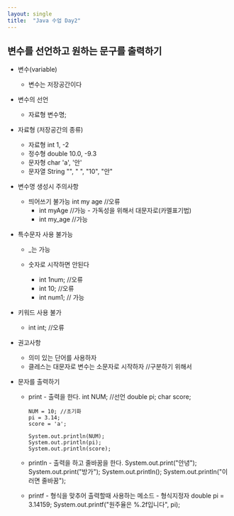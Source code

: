 ```yaml
---
layout: single
title:  "Java 수업 Day2"
---
```

## 변수를 선언하고 원하는 문구를 출력하기

* 변수(variable)<br/>
  * 변수는 저장공간이다<br/>

* 변수의 선언<br/>
  * 자료형 변수명;<br/>

* 자료형 (저장공간의 종류)<br/>
  * 자료형	int	1, -2<br/>
  * 정수형	double	10.0, -9.3<br/>
  * 문자형	char	'a', '안'<br/>
  * 문자열	String	"", " ", "10", "안"<br/>

* 변수명 생성시 주의사항<br/>
  * 띄어쓰기 불가능 int my age //오류<br/>
    * int myAge //가능 - 가독성을 위해서 대문자로(카멜표기법)<br/>
    * int my_age //가능<br/>

* 특수문자 사용 불가능
  * _는 가능

  * 숫자로 시작하면 안된다
    * int 1num; //오류
    * int 10; //오류
    * int num1; // 가능
	
* 키워드 사용 불가
  * int int; //오류

* 권고사항
  * 의미 있는 단어를 사용하자
  * 클레스는 대문자로 변수는 소문자로 시작하자 //구분하기 위해서

* 문자를 출력하기<br/>
  * print - 출력을 한다.
      int NUM; //선언
	  	double pi;
  		char score;
		
  		NUM = 10; //초기화
  		pi = 3.14;
  		score = 'a';
		
  		System.out.println(NUM);
  		System.out.println(pi);
  		System.out.println(score);
      
  * println - 출력을 하고 줄바꿈을 한다.
      System.out.print("안녕");
	  	System.out.print("방가");
  		System.out.println();
  		System.out.println("이러면 줄바꿈");

  * printf - 형식을 맞추어 출력할때 사용하는 메소드 - 형식지정자
      double pi = 3.14159;
		  System.out.printf("원주율은 %.2f입니다", pi);
